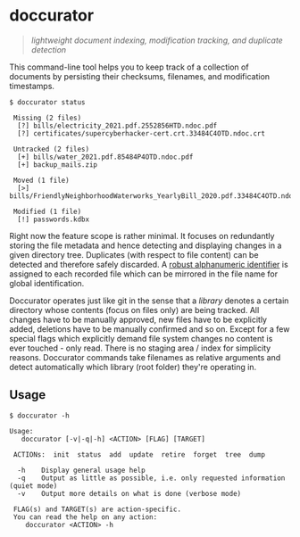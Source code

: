 # doccurator
> *lightweight document indexing, modification tracking, and duplicate detection*

This command-line tool helps you to keep track of a collection of documents by persisting
their checksums, filenames, and modification timestamps.
```console
$ doccurator status

 Missing (2 files)
  [?] bills/electricity_2021.pdf.2552856HTD.ndoc.pdf
  [?] certificates/supercyberhacker-cert.crt.33484C4OTD.ndoc.crt

 Untracked (2 files)
  [+] bills/water_2021.pdf.85484P4OTD.ndoc.pdf
  [+] backup_mails.zip

 Moved (1 file)
  [>] bills/FriendlyNeighborhoodWaterworks_YearlyBill_2020.pdf.33484C4OTD.ndoc.pdf

 Modified (1 file)
  [!] passwords.kdbx

```

Right now the feature scope is rather minimal. It focuses on redundantly storing the file metadata 
and hence detecting and displaying changes in a given directory tree. Duplicates (with respect to 
file content) can be detected and therefore safely discarded. 
A [robust alphanumeric identifier](https://github.com/n2code/ndocid) is 
assigned to each recorded file which can be mirrored in the file name for global identification.

Doccurator operates just like git in the sense that a *library* denotes a certain directory whose 
contents (focus on files only) are being tracked. All changes have to be manually approved, new 
files have to be explicitly added, deletions have to be manually confirmed and so on. Except for 
a few special flags which explicitly demand file system changes no content is ever touched - only 
read. There is no staging area / index for simplicity reasons. Doccurator commands take filenames 
as relative arguments and detect automatically which library (root folder) they're operating in.

## Usage
```console
$ doccurator -h

Usage:
   doccurator [-v|-q|-h] <ACTION> [FLAG] [TARGET]

 ACTIONs:  init  status  add  update  retire  forget  tree  dump

  -h	Display general usage help
  -q	Output as little as possible, i.e. only requested information (quiet mode)
  -v	Output more details on what is done (verbose mode)

 FLAG(s) and TARGET(s) are action-specific.
 You can read the help on any action:
    doccurator <ACTION> -h

```
